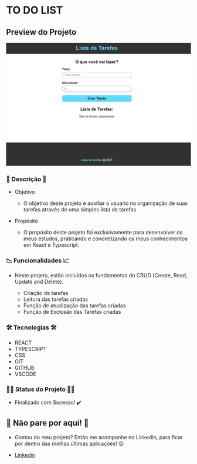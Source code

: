 # TO DO LIST

## Preview do Projeto

![preview](./public/to-do-list.gif)

### 📃 Descrição 📃

- Objetivo

    - O objetivo deste projeto é auxiliar o usuário na organização de suas tarefas através de uma simples lista de tarefas.

- Propósito

    - O propósito deste projeto foi exclusivamente para desenvolver os meus estudos, praticando e concretizando os meus conhecimentos em React e Typescript.

### 📉 Funcionalidades 📈

- Neste projeto, estão incluídos os fundamentos do CRUD (Create, Read, Update and Delete).

    - Criação de tarefas
    - Leitura das tarefas criadas
    - Função de atualização das tarefas criadas
    - Função de Exclusão das Tarefas criadas

### 🛠️ Tecnologias 🛠️

- REACT
- TYPESCRIPT
- CSS
- GIT
- GITHUB
- VSCODE

### 👨‍💻 Status do Projeto 👨‍💻

- Finalizado com Sucesso! ✔️

## 🛑 Não pare por aqui! 🛑

- Gostou do meu projeto? Então me acompanhe no LinkedIn, para ficar por dentro das minhas últimas aplicações! 😉

- [Linkedin](https://www.linkedin.com/in/thasyo-peres-63aa27235/)